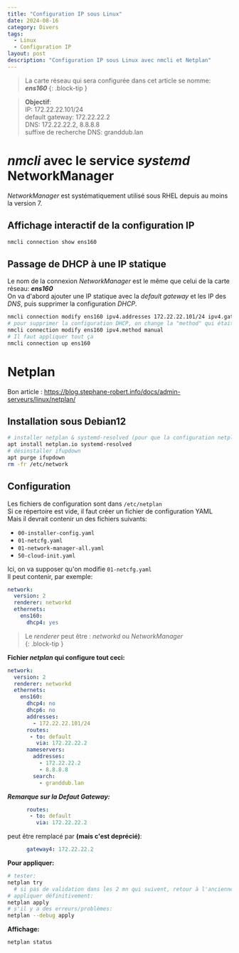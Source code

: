 ```yaml
---
title: "Configuration IP sous Linux"
date: 2024-08-16
category: Divers
tags:
  - Linux
  - Configuration IP
layout: post
description: "Configuration IP sous Linux avec nmcli et Netplan"
---
```


> La carte réseau qui sera configurée dans cet article se nomme: ***ens160***
{: .block-tip }

> **Objectif**:  
> IP: 172.22.22.101/24  
> default gateway: 172.22.22.2  
> DNS: 172.22.22.2, 8.8.8.8  
> suffixe de recherche DNS: granddub.lan  


*nmcli* avec le service *systemd* NetworkManager
================================================

*NetworkManager* est systématiquement utilisé sous RHEL depuis au moins la version 7.  

Affichage interactif de la configuration IP
-------------------------------------------

```sh
nmcli connection show ens160
```

Passage de DHCP à une IP statique
---------------------------------

Le nom de la connexion *NetworkManager* est le même que celui de la carte réseau: ***ens160***  
On va d'abord ajouter une IP statique avec la *default gateway* et les IP des *DNS*, puis supprimer la configuration *DHCP*.  

```sh
nmcli connection modify ens160 ipv4.addresses 172.22.22.101/24 ipv4.gateway 172.22.22.2 ipv4.dns 172.22.22.2,8.8.8.8 ipv4.dns-search granddub.lan
# pour supprimer la configuration DHCP, on change la "method" qui était, originellement, sur "auto" 
nmcli connection modify ens160 ipv4.method manual
# Il faut appliquer tout ça
nmcli connection up ens160
```


Netplan
=======

Bon article : <https://blog.stephane-robert.info/docs/admin-serveurs/linux/netplan/>

Installation sous Debian12
--------------------------

```sh
# installer netplan & systemd-resolved (pour que la configuration netplan du dns fonctionne) => resolvectl
apt install netplan.io systemd-resolved
# désinstaller ifupdown
apt purge ifupdown
rm -fr /etc/network
```


Configuration
-------------

Les fichiers de configuration sont dans `/etc/netplan`  
Si ce répertoire est vide, il faut créer un fichier de configuration YAML   
Mais il devrait contenir un des fichiers suivants:  
- `00-installer-config.yaml`
- `01-netcfg.yaml`
- `01-network-manager-all.yaml`
- `50-cloud-init.yaml`  

Ici, on va supposer qu'on modifie `01-netcfg.yaml`  
Il peut contenir, par exemple:
```yaml
network:
  version: 2
  renderer: networkd
  ethernets:
    ens160:
      dhcp4: yes
```

> Le *renderer* peut être : *networkd* ou *NetworkManager*  
{: .block-tip }

**Fichier *netplan* qui configure tout ceci:**
```yaml
network:
  version: 2
  renderer: networkd
  ethernets:
    ens160:
      dhcp4: no
      dhcp6: no
      addresses:
        - 172.22.22.101/24
      routes:
       - to: default
         via: 172.22.22.2
      nameservers:
        addresses:
          - 172.22.22.2
          - 8.8.8.8
        search:
          - granddub.lan
```
***Remarque sur la Defaut Gateway:***  
```yaml
      routes:
       - to: default
         via: 172.22.22.2
```
peut être remplacé par **(mais c'est deprécié)**:  
```yaml
      gateway4: 172.22.22.2
```
**Pour appliquer:**
```sh
# tester:
netplan try
  # si pas de validation dans les 2 mn qui suivent, retour à l'ancienne configuration
# appliquer définitivement:
netplan apply
# s'il y a des erreurs/problèmes:
netplan --debug apply
```
**Affichage:**
```sh
netplan status
```
